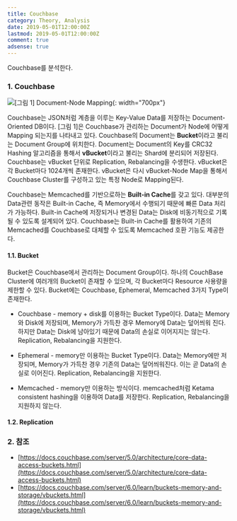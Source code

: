 ```yaml
---
title: Couchbase
category: Theory, Analysis
date: 2019-05-01T12:00:00Z
lastmod: 2019-05-01T12:00:00Z
comment: true
adsense: true
---
```


Couchbase를 분석한다.

### 1. Couchbase

![[그림 1] Document-Node Mapping]({{site.baseurl}}/images/theory_analysis/Couchbase/Document_Node_Mapping.PNG){: width="700px"}

Couchbase는 JSON처럼 계층을 이루는 Key-Value Data를 저장하는 Document-Oriented DB이다. [그림 1]은 Couchbase가 관리하는 Document가 Node에 어떻게 Mapping 되는지를 나타내고 있다. Couchbase의 Document는 **Bucket**이라고 불리는 Document Group에 위치한다. Document는 Document의 Key를 CRC32 Hashing 알고리즘을 통해서 **vBucket**이라고 불리는 Shard에 분리되어 저장된다. Couchbase는 vBucket 단위로 Replication, Rebalancing을 수생한다. vBucket은 각 Bucket마다 1024개씩 존재한다. vBucket은 다시 vBucket-Node Map을 통해서 Couchbase Cluster를 구성하고 있는 특정 Node로 Mapping된다.

Couchbase는 Memcached를 기반으로하는 **Built-in Cache**를 갖고 있다. 대부분의 Data관련 동작은 Built-in Cache, 즉 Memory에서 수행되기 때문에 빠른 Data 처리가 가능하다. Built-in Cache에 저장되거나 변경된 Data는 Disk에 비동기적으로 기록될 수 있도록 설계되어 있다. Couchbase는 Built-in Cache를 활용하여 기존의 Memcached를 Couchbase로 대체할 수 있도록 Memcached 호환 기능도 제공한다.

#### 1.1. Bucket

Bucket은 Couchbase에서 관리하는 Document Group이다. 하나의 CouchBase Cluster에 여러개의 Bucket이 존재할 수 있으며, 각 Bucket마다 Resource 사용량을 제한할 수 있다. Bucket에는 Couchbase, Ephemeral, Memcached 3가지 Type이 존재한다.

* Couchbase - memory + disk를 이용하는 Bucket Type이다. Data는 Memory와 Disk에 저장되며, Memory가 가득찬 경우 Memory에 Data는 덮어씌워 진다. 하지만 Data는 Disk에 남아있기 때문에 Data의 손실로 이어지지는 않는다. Replication, Rebalancing을 지원한다.

* Ephemeral - memory만 이용하는 Bucket Type이다. Data는 Memory에만 저장되며, Memory가 가득찬 경우 기존의 Data는 덮어씌워진다. 이는 곧 Data의 손실로 이어진다. Replication, Rebalancing을 지원한다.

* Memcached - memory만 이용하는 방식이다. memcached처럼 Ketama consistent hashing을 이용하여 Data를 저장한다. Replication, Rebalancing을 지원하지 않는다.

#### 1.2. Replication

### 2. 참조

* [https://docs.couchbase.com/server/5.0/architecture/core-data-access-buckets.html](https://docs.couchbase.com/server/5.0/architecture/core-data-access-buckets.html)
* [https://docs.couchbase.com/server/6.0/learn/buckets-memory-and-storage/vbuckets.html](https://docs.couchbase.com/server/6.0/learn/buckets-memory-and-storage/vbuckets.html)
